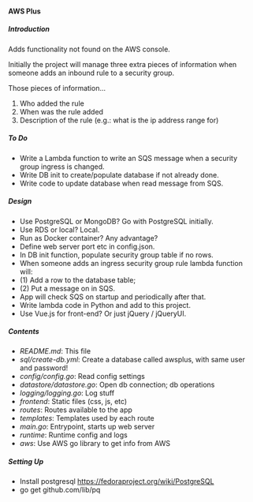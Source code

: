 #### AWS Plus

##### Introduction 

Adds functionality not found on the AWS console.

Initially the project will manage three extra pieces of information when someone adds an inbound rule to a security group.

Those pieces of information...
1. Who added the rule
2. When was the rule added
3. Description of the rule (e.g.: what is the ip address range for)

##### To Do

* Write a Lambda function to write an SQS message when a security group ingress is changed.
* Write DB init to create/populate database if not already done.
* Write code to update database when read message from SQS.

##### Design

* Use PostgreSQL or MongoDB? Go with PostgreSQL initially.
* Use RDS or local? Local.
* Run as Docker container? Any advantage?
* Define web server port etc in config.json.
* In DB init function, populate security group table if no rows.
* When someone adds an ingress security group rule lambda function will:
* (1) Add a row to the database table;
* (2) Put a message on in SQS.
* App will check SQS on startup and periodically after that.
* Write lambda code in Python and add to this project.
* Use Vue.js for front-end? Or just jQuery / jQueryUI.

##### Contents

* _README.md_: This file
* _sql/create-db.yml_: Create a database called awsplus, with same user and password!
* _config/config.go_: Read config settings
* _datastore/datastore.go_: Open db connection; db operations
* _logging/logging.go_: Log stuff
* _frontend_: Static files (css, js, etc)
* _routes_: Routes available to the app
* _templates_: Templates used by each route
* _main.go_: Entrypoint, starts up web server
* _runtime_: Runtime config and logs
* _aws_: Use AWS go library to get info from AWS

##### Setting Up

* Install postgresql https://fedoraproject.org/wiki/PostgreSQL
* go get github.com/lib/pq


